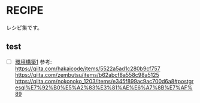 # RECIPE
レシピ集です。
## test
- [ ] [環境構築1]()
参考:   
https://qiita.com/hakaicode/items/5522a5ad1c280b9cf757  
https://qiita.com/zembutsu/items/b62abcf8a558c98a5125
https://qiita.com/nokonoko_1203/items/e345f899ac9ac700d6a8#postgresql%E7%92%B0%E5%A2%83%E3%81%AE%E6%A7%8B%E7%AF%89
